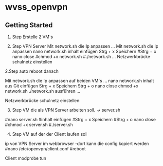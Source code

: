 # wvss_openvpn

## Getting Started

1. Step
Erstelle 2 VM's

2. Step VPN Server
Mit network.sh die Ip anpassen 
...
Mit network.sh die Ip anpassen 
nano network.sh
inhalt einfügen
Strg + x Speichern
#Strg + o nano close
#chmod +x network.sh
#./network.sh
...
Netzwerkbrücke schulnetz einstellen 


2.Step auto reboot danach

Mit network.sh die Ip anpassen auf beiden VM´s 
...
nano network.sh
inhalt aus Git einfügen
Strg + x Speichern
Strg + o nano close
chmod +x network.sh
./network.sh  ausführen
...

Netzwerkbrücke schulnetz einstellen 

3. Step 
VM die als VPN Server arbeiten soll. -> server.sh 

#nano server.sh 
#inhalt einfügen
#Strg + x Speichern
#Strg + o nano close
#chmod +x server.sh 
#./server.sh 

4. Step 
VM auf der der Client laufen soll

ip von VPN Server im webbrowser 
-dort kann die config kopiert werden 
#nano /etc/openvpn/client.conf
#reboot




Client modprobe tun
